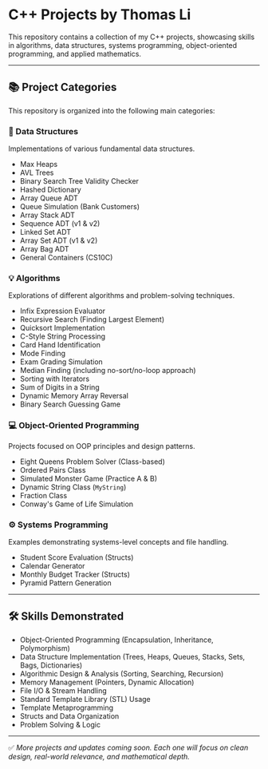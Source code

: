 # C++ Projects by Thomas Li

This repository contains a collection of my C++ projects, showcasing skills in algorithms, data structures, systems programming, object-oriented programming, and applied mathematics.

---

## 📚 Project Categories

This repository is organized into the following main categories:

### 🌳 Data Structures
Implementations of various fundamental data structures.
*   Max Heaps
*   AVL Trees
*   Binary Search Tree Validity Checker
*   Hashed Dictionary
*   Array Queue ADT
*   Queue Simulation (Bank Customers)
*   Array Stack ADT
*   Sequence ADT (v1 & v2)
*   Linked Set ADT
*   Array Set ADT (v1 & v2)
*   Array Bag ADT
*   General Containers (CS10C)

### 💡 Algorithms
Explorations of different algorithms and problem-solving techniques.
*   Infix Expression Evaluator
*   Recursive Search (Finding Largest Element)
*   Quicksort Implementation
*   C-Style String Processing
*   Card Hand Identification
*   Mode Finding
*   Exam Grading Simulation
*   Median Finding (including no-sort/no-loop approach)
*   Sorting with Iterators
*   Sum of Digits in a String
*   Dynamic Memory Array Reversal
*   Binary Search Guessing Game

### 💻 Object-Oriented Programming
Projects focused on OOP principles and design patterns.
*   Eight Queens Problem Solver (Class-based)
*   Ordered Pairs Class
*   Simulated Monster Game (Practice A & B)
*   Dynamic String Class (`MyString`)
*   Fraction Class
*   Conway's Game of Life Simulation

### ⚙️ Systems Programming
Examples demonstrating systems-level concepts and file handling.
*   Student Score Evaluation (Structs)
*   Calendar Generator
*   Monthly Budget Tracker (Structs)
*   Pyramid Pattern Generation

---

## 🛠️ Skills Demonstrated

*   Object-Oriented Programming (Encapsulation, Inheritance, Polymorphism)
*   Data Structure Implementation (Trees, Heaps, Queues, Stacks, Sets, Bags, Dictionaries)
*   Algorithmic Design & Analysis (Sorting, Searching, Recursion)
*   Memory Management (Pointers, Dynamic Allocation)
*   File I/O & Stream Handling
*   Standard Template Library (STL) Usage
*   Template Metaprogramming
*   Structs and Data Organization
*   Problem Solving & Logic

---

✅ *More projects and updates coming soon. Each one will focus on clean design, real-world relevance, and mathematical depth.*
